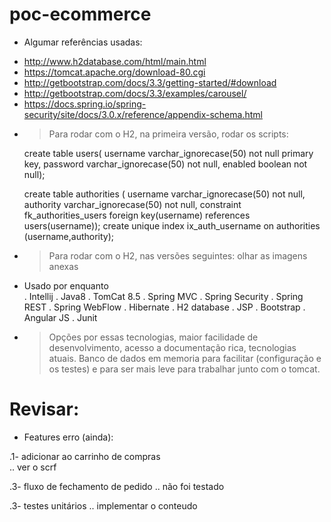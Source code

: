 # poc-ecommerce

- Algumar referências usadas:

* http://www.h2database.com/html/main.html
* https://tomcat.apache.org/download-80.cgi
* http://getbootstrap.com/docs/3.3/getting-started/#download
* http://getbootstrap.com/docs/3.3/examples/carousel/	
* https://docs.spring.io/spring-security/site/docs/3.0.x/reference/appendix-schema.html

- > Para rodar com o H2, na primeira versão, rodar os scripts:

  create table users(
      username varchar_ignorecase(50) not null primary key,
      password varchar_ignorecase(50) not null,
      enabled boolean not null);

  create table authorities (
      username varchar_ignorecase(50) not null,
      authority varchar_ignorecase(50) not null,
      constraint fk_authorities_users foreign key(username) references users(username));
      create unique index ix_auth_username on authorities (username,authority);
      
 - > Para rodar com o H2, nas versões seguintes: olhar as imagens anexas

- Usado por enquanto      
. Intellij 
. Java8
. TomCat 8.5
. Spring MVC
. Spring Security 
. Spring REST
. Spring WebFlow
. Hibernate
. H2 database 
. JSP
. Bootstrap
. Angular JS
. Junit

- > Opções por essas tecnologias, maior facilidade de desenvolvimento, acesso a documentação rica, tecnologias atuais. Banco de dados em memoria para facilitar (configuração e os testes) e para ser mais leve para trabalhar junto com o tomcat.


# Revisar:
- Features erro (ainda):

.1- adicionar ao carrinho de compras  
.. ver o scrf

.3- fluxo de fechamento de pedido 
.. não foi testado

.3- testes unitários
.. implementar o conteudo
